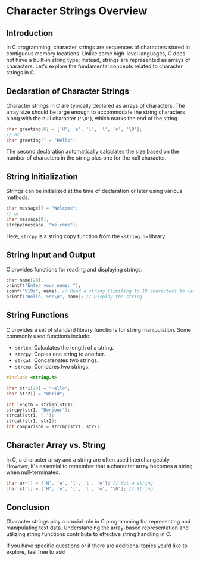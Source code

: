 # Character Strings Overview

## Introduction

In C programming, character strings are sequences of characters stored in contiguous memory locations. Unlike some
high-level languages, C does not have a built-in string type; instead, strings are represented as arrays of characters.
Let's explore the fundamental concepts related to character strings in C.

## Declaration of Character Strings

Character strings in C are typically declared as arrays of characters. The array size should be large enough to
accommodate the string characters along with the null character (`'\0'`), which marks the end of the string.

```c
char greeting[6] = {'H', 'e', 'l', 'l', 'o', '\0'};
// or
char greeting[] = "Hello";
```

The second declaration automatically calculates the size based on the number of characters in the string plus one for
the null character.

## String Initialization

Strings can be initialized at the time of declaration or later using various methods.

```c
char message[] = "Welcome";
// or
char message[8];
strcpy(message, "Welcome");
```

Here, `strcpy` is a string copy function from the `<string.h>` library.

## String Input and Output

C provides functions for reading and displaying strings:

```c
char name[20];
printf("Enter your name: ");
scanf("%19s", name); // Read a string (limiting to 19 characters to leave space for null character)
printf("Hello, %s!\n", name); // Display the string
```

## String Functions

C provides a set of standard library functions for string manipulation. Some commonly used functions include:

- `strlen`: Calculates the length of a string.
- `strcpy`: Copies one string to another.
- `strcat`: Concatenates two strings.
- `strcmp`: Compares two strings.

```c
#include <string.h>

char str1[20] = "Hello";
char str2[] = "World";

int length = strlen(str1);
strcpy(str1, "Bonjour");
strcat(str1, " ");
strcat(str1, str2);
int comparison = strcmp(str1, str2);
```

## Character Array vs. String

In C, a character array and a string are often used interchangeably. However, it's essential to remember that a
character array becomes a string when null-terminated.

```c
char arr[] = {'H', 'e', 'l', 'l', 'o'}; // Not a string
char str[] = {'H', 'e', 'l', 'l', 'o', '\0'}; // String
```

## Conclusion

Character strings play a crucial role in C programming for representing and manipulating text data. Understanding the
array-based representation and utilizing string functions contribute to effective string handling in C.

If you have specific questions or if there are additional topics you'd like to explore, feel free to ask!